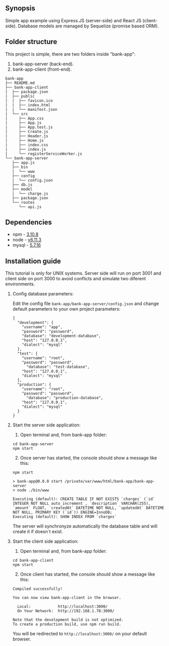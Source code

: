 ## Synopsis

Simple app example using Express.JS (server-side) and React JS (client-side). Database models are managed by Sequelize (promise based ORM).

## Folder structure

This project is simple, there are two folders inside "bank-app":

1. bank-app-server (back-end).
2. bank-app-client (front-end).

```
bank-app
├── README.md
├── bank-app-client
|  ├── package.json
|  ├── public
|  |  ├── favicon.ico
|  |  ├── index.html
|  |  └── manifest.json
|  └── src
|     ├── App.css
|     ├── App.js
|     ├── App.test.js
|     ├── Create.js
|     ├── Header.js
|     ├── Home.js
|     ├── index.css
|     ├── index.js
|     └── registerServiceWorker.js
└── bank-app-server
   ├── app.js
   ├── bin
   |  └── www
   ├── config
   |  └── config.json
   ├── db.js
   ├── model
   |  └── charge.js
   ├── package.json
   └── routes
      └── api.js
```

## Dependencies

* npm - [3.10.8](https://docs.npmjs.com/getting-started/installing-node)
* node - [v6.11.3](https://nodejs.org/es/download/)
* mysql - [5.7.16](https://dev.mysql.com/downloads/mysql/)

## Installation guide

This tutorial is only for UNIX systems.
Server side will run on port 3001 and client side on port 3000 to avoid conflicts and simulate two diferent environments.

1. Config database parameters:

	Edit the config file ```bank-app/bank-app-server/config.json``` and change default parameters to your own project parameters:

	```
	{
	  "development": {
	    "username": "app",
	    "password": "password",
	    "database": "development-database",
	    "host": "127.0.0.1",
	    "dialect": "mysql"
	  },
	  "test": {
	    "username": "root",
	    "password": "password",
		  "database": "test-database",
	    "host": "127.0.0.1",
	    "dialect": "mysql"
	  },
	  "production": {
	    "username": "root",
	    "password": "password",
		  "database": "production-database",
	    "host": "127.0.0.1",
	    "dialect": "mysql"
	  }
	}

	```

2. Start the server side application:

	1. Open terminal and, from bank-app folder:

	```
	cd bank-app-server
	npm start
	```

	2. Once server has started, the console should show a message like this:

	```
	npm start

	> bank-app@0.0.0 start /private/var/www/html/bank-app/bank-app-server
	> node ./bin/www

	Executing (default): CREATE TABLE IF NOT EXISTS `charges` (`id` INTEGER NOT NULL auto_increment , `description` VARCHAR(255), `amount` FLOAT, `createdAt` DATETIME NOT NULL, `updatedAt` DATETIME NOT NULL, PRIMARY KEY (`id`)) ENGINE=InnoDB;
	Executing (default): SHOW INDEX FROM `charges`
	```

	The server will synchronyze automatically the database table and will create it if doesn´t exist.

3. Start the client side application:

	1. Open terminal and, from bank-app folder:

	```
	cd bank-app-client
	npm start
	```

	2. Once client has started, the console should show a message like this:

	```
	Compiled successfully!

	You can now view bank-app-client in the browser.

	  Local:            http://localhost:3000/
	  On Your Network:  http://192.168.1.78:3000/

	Note that the development build is not optimized.
	To create a production build, use npm run build.
	```

	You will be redirected to ```http://localhost:3000/``` on your default browser.

